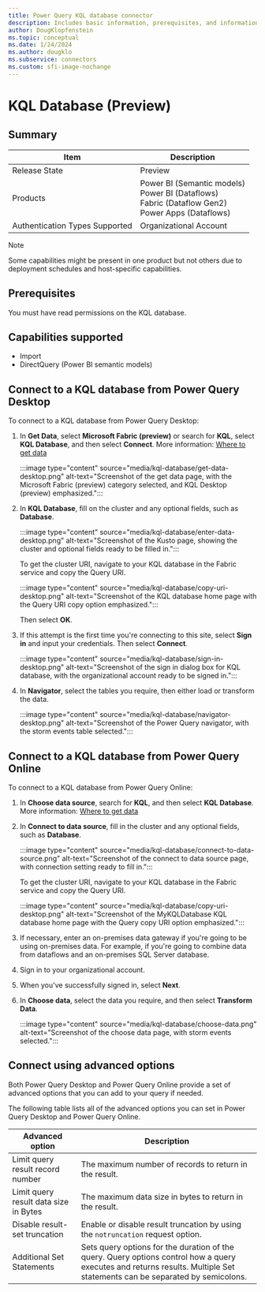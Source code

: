 ```yaml
---
title: Power Query KQL database connector
description: Includes basic information, prerequisites, and information on how to connect to a KQL database, along with a list of limitations.
author: DougKlopfenstein
ms.topic: conceptual
ms.date: 1/24/2024
ms.author: dougklo
ms.subservice: connectors
ms.custom: sfi-image-nochange
---
```


# KQL Database (Preview)

## Summary

| Item | Description |
| ---- | ----------- |
| Release State | Preview |
| Products | Power BI (Semantic models)<br/>Power BI (Dataflows)<br/>Fabric (Dataflow Gen2)<br/>Power Apps (Dataflows) |
| Authentication Types Supported | Organizational Account |

> [!NOTE]
> Some capabilities might be present in one product but not others due to deployment schedules and host-specific capabilities.

## Prerequisites

You must have read permissions on the KQL database.

## Capabilities supported

* Import
* DirectQuery (Power BI semantic models)

## Connect to a KQL database from Power Query Desktop

To connect to a KQL database from Power Query Desktop:

1. In **Get Data**, select **Microsoft Fabric (preview)** or search for **KQL**, select **KQL Database**, and then select **Connect**. More information: [Where to get data](../where-to-get-data.md)

   :::image type="content" source="media/kql-database/get-data-desktop.png" alt-text="Screenshot of the get data page, with the Microsoft Fabric (preview) category selected, and KQL Desktop (preview) emphasized.":::

2. In **KQL Database**, fill on the cluster and any optional fields, such as **Database**.

   :::image type="content" source="media/kql-database/enter-data-desktop.png" alt-text="Screenshot of the Kusto page, showing the cluster and optional fields ready to be filled in.":::

   To get the cluster URI, navigate to your KQL database in the Fabric service and copy the Query URI.

   :::image type="content" source="media/kql-database/copy-uri-desktop.png" alt-text="Screenshot of the KQL database home page with the Query URI copy option emphasized.":::

   Then select **OK**.

3. If this attempt is the first time you're connecting to this site, select **Sign in** and input your credentials. Then select **Connect**.

   :::image type="content" source="media/kql-database/sign-in-desktop.png" alt-text="Screenshot of the sign in dialog box for KQL database, with the organizational account ready to be signed in.":::

4. In **Navigator**, select the tables you require, then either load or transform the data.

   :::image type="content" source="media/kql-database/navigator-desktop.png" alt-text="Screenshot of the Power Query navigator, with the storm events table selected.":::

## Connect to a KQL database from Power Query Online

To connect to a KQL database from Power Query Online:

1. In **Choose data source**, search for **KQL**, and then select **KQL Database**. More information: [Where to get data](../where-to-get-data.md)

2. In **Connect to data source**, fill in the cluster and any optional fields, such as **Database**.

   :::image type="content" source="media/kql-database/connect-to-data-source.png" alt-text="Screenshot of the connect to data source page, with connection setting ready to fill in.":::

   To get the cluster URI, navigate to your KQL database in the Fabric service and copy the Query URI.

   :::image type="content" source="media/kql-database/copy-uri-desktop.png" alt-text="Screenshot of the MyKQLDatabase KQL database home page with the Query copy URI option emphasized.":::

3. If necessary, enter an on-premises data gateway if you're going to be using on-premises data. For example, if you're going to combine data from dataflows and an on-premises SQL Server database.

4. Sign in to your organizational account.

5. When you've successfully signed in, select **Next**.

6. In **Choose data**, select the data you require, and then select **Transform Data**.

   :::image type="content" source="media/kql-database/choose-data.png" alt-text="Screenshot of the choose data page, with storm events selected.":::

## Connect using advanced options

Both Power Query Desktop and Power Query Online provide a set of advanced options that you can add to your query if needed.

The following table lists all of the advanced options you can set in Power Query Desktop and Power Query Online.

| Advanced option | Description |
| --------------- | ----------- |
| Limit query result record number | The maximum number of records to return in the result. |
| Limit query result data size in Bytes | The maximum data size in bytes to return in the result. |
| Disable result-set truncation | Enable or disable result truncation by using the `notruncation` request option. |
| Additional Set Statements | Sets query options for the duration of the query. Query options control how a query executes and returns results. Multiple Set statements can be separated by semicolons. |

